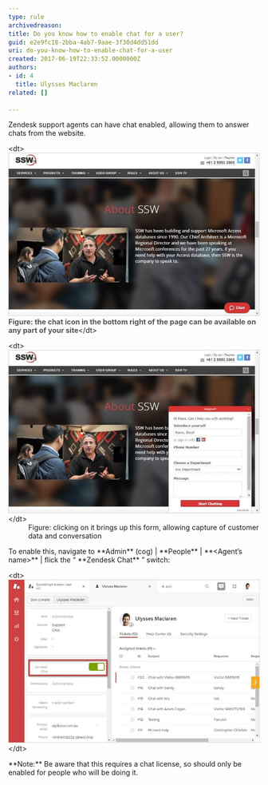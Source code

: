 ```yaml
---
type: rule
archivedreason: 
title: Do you know how to enable chat for a user?
guid: e2e9fc18-2bba-4ab7-9aae-3f30d4dd51dd
uri: do-you-know-how-to-enable-chat-for-a-user
created: 2017-06-19T22:33:52.0000000Z
authors:
- id: 4
  title: Ulysses Maclaren
related: []

---
```


Zendesk support agents can have chat enabled, allowing them to answer chats from the website.

<!--endintro-->
<dl class="image">&lt;dt&gt;<img src="zendesk-enable-chat-1-min.jpg" alt="zendesk-enable-chat-1-min.jpg"><span style="color:#555555;font-size:0.9rem;font-weight:bold;">Figure: the chat icon in the bottom right of the page can be available on any part of your site</span>&lt;/dt&gt;</dl><dl class="image">&lt;dt&gt;<img src="zendesk-enable-chat-2-min.jpg" alt="zendesk-enable-chat-2-min.jpg">&lt;/dt&gt;<dd>Figure: clicking on it brings up this form, allowing capture of customer data and conversation</dd></dl>
To enable this, navigate to      **Admin** (cog) |      **People** |      **&lt;Agent’s name&gt;** | flick the “ **Zendesk Chat** ” switch:
<dl class="image">&lt;dt&gt;<img src="zendesk-enable-chat-3-min.jpg" alt="zendesk-enable-chat-3-min.jpg">&lt;/dt&gt;</dl>
**Note:** Be aware that this requires a chat license, so should only be enabled for people who will be doing it.
